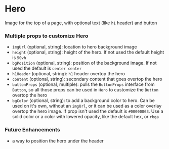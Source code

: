 # Hero

Image for the top of a page, with optional text (like `h1` header) and button

### Multiple props to customize Hero
- `imgUrl` (optional, string): location to hero background image
- `height` (optional, string): height of the hero. If not used the default height is `50vh`
- `bgPosition` (optional, string): position of the background image. If not used the default is `center center`
- `h1Header` (optional, string): `h1` header overtop the hero
- `content` (optional, string): secondary content that goes overtop the hero
- `buttonProps` (optional, multiple): pulls the `ButtonProps` interface from `Button`, so all those props can be used in `Hero` to customize the `Button` overtop the hero
- `bgColor` (optional, string): to add a background color to hero. Can be used on it's own, without an `imgUrl`, or it can be used as a color overlay overtop the hero image. If prop isn't used the default is `#00000063`. Use a solid color or a color with lowered opacity, like the default hex, or `rbga`

### Future Enhancements
- a way to position the hero under the header
